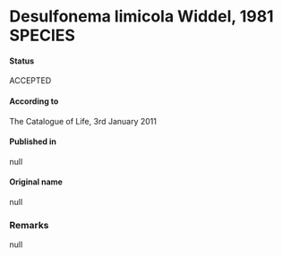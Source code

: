 # Desulfonema limicola Widdel, 1981 SPECIES

#### Status
ACCEPTED

#### According to
The Catalogue of Life, 3rd January 2011

#### Published in
null

#### Original name
null

### Remarks
null